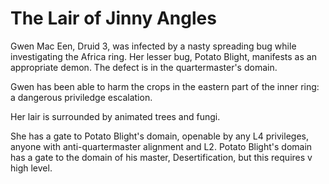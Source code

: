 The Lair of Jinny Angles
========================

Gwen Mac Een, Druid 3, was infected by a nasty spreading bug while investigating the Africa ring. 
Her lesser bug, Potato Blight, manifests as an appropriate demon. The defect is in the quartermaster's domain. 

Gwen has been able to harm the crops in the eastern
part of the inner ring: a dangerous priviledge escalation.

Her lair is surrounded by animated trees and fungi.

She has a gate to Potato Blight's domain, openable by any L4 privileges, 
anyone with anti-quartermaster alignment and L2. 
Potato Blight's domain has a gate to the domain of his master, Desertification,
but this requires v high level.

